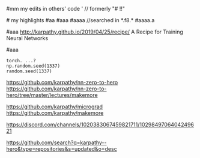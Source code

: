 
\#mm my edits in others' code  '   //   formerly "# !!"

\# my highlights
 #aa
 #aaa
 #aaaa  //searched in \*.f8.\*
 #aaaa.a


#aaa
http://karpathy.github.io/2019/04/25/recipe/
A Recipe for Training Neural Networks

#aaa
```
torch. ...?
np.random.seed(1337)
random.seed(1337)
```


https://github.com/karpathy/nn-zero-to-hero
https://github.com/karpathy/nn-zero-to-hero/tree/master/lectures/makemore

https://github.com/karpathy/micrograd
https://github.com/karpathy/makemore


https://discord.com/channels/1020383067459821711/1029849706404249621




https://github.com/search?q=karpathy--hero&type=repositories&s=updated&o=desc

